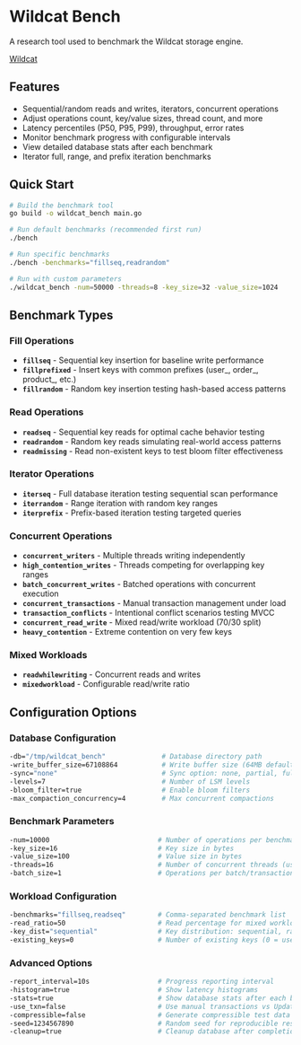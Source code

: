 # Wildcat Bench

A research tool used to benchmark the Wildcat storage engine.

[Wildcat](https://github.com/wildcatdb/wildcat)

## Features
- Sequential/random reads and writes, iterators, concurrent operations
- Adjust operations count, key/value sizes, thread count, and more
- Latency percentiles (P50, P95, P99), throughput, error rates
- Monitor benchmark progress with configurable intervals
- View detailed database stats after each benchmark
- Iterator full, range, and prefix iteration benchmarks

## Quick Start

```bash
# Build the benchmark tool
go build -o wildcat_bench main.go

# Run default benchmarks (recommended first run)
./bench

# Run specific benchmarks
./bench -benchmarks="fillseq,readrandom"

# Run with custom parameters
./wildcat_bench -num=50000 -threads=8 -key_size=32 -value_size=1024
```

## Benchmark Types

### **Fill Operations**
- **`fillseq`** - Sequential key insertion for baseline write performance
- **`fillprefixed`** - Insert keys with common prefixes (user_, order_, product_, etc.)
- **`fillrandom`** - Random key insertion testing hash-based access patterns

### **Read Operations**
- **`readseq`** - Sequential key reads for optimal cache behavior testing
- **`readrandom`** - Random key reads simulating real-world access patterns
- **`readmissing`** - Read non-existent keys to test bloom filter effectiveness

### **Iterator Operations**
- **`iterseq`** - Full database iteration testing sequential scan performance
- **`iterrandom`** - Range iteration with random key ranges
- **`iterprefix`** - Prefix-based iteration testing targeted queries

### **Concurrent Operations**
- **`concurrent_writers`** - Multiple threads writing independently
- **`high_contention_writes`** - Threads competing for overlapping key ranges
- **`batch_concurrent_writes`** - Batched operations with concurrent execution
- **`concurrent_transactions`** - Manual transaction management under load
- **`transaction_conflicts`** - Intentional conflict scenarios testing MVCC
- **`concurrent_read_write`** - Mixed read/write workload (70/30 split)
- **`heavy_contention`** - Extreme contention on very few keys

### **Mixed Workloads**
- **`readwhilewriting`** - Concurrent reads and writes
- **`mixedworkload`** - Configurable read/write ratio

## Configuration Options

### Database Configuration
```bash
-db="/tmp/wildcat_bench"              # Database directory path
-write_buffer_size=67108864           # Write buffer size (64MB default)
-sync="none"                          # Sync option: none, partial, full
-levels=7                             # Number of LSM levels
-bloom_filter=true                    # Enable bloom filters
-max_compaction_concurrency=4         # Max concurrent compactions
```

### Benchmark Parameters
```bash
-num=10000                           # Number of operations per benchmark
-key_size=16                         # Key size in bytes
-value_size=100                      # Value size in bytes
-threads=16                          # Number of concurrent threads (uses all by default)
-batch_size=1                        # Operations per batch/transaction
```

### Workload Configuration
```bash
-benchmarks="fillseq,readseq"        # Comma-separated benchmark list
-read_ratio=50                       # Read percentage for mixed workloads (0-100)
-key_dist="sequential"               # Key distribution: sequential, random, zipfian
-existing_keys=0                     # Number of existing keys (0 = use num)
```

### Advanced Options
```bash
-report_interval=10s                 # Progress reporting interval
-histogram=true                      # Show latency histograms
-stats=true                          # Show database stats after each benchmark
-use_txn=false                       # Use manual transactions vs Update/View
-compressible=false                  # Generate compressible test data
-seed=1234567890                     # Random seed for reproducible results
-cleanup=true                        # Cleanup database after completion
```
